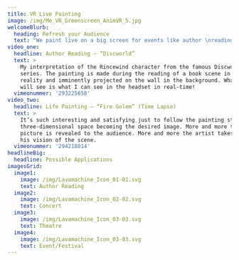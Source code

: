 ```yaml
---
title: VR Live Painting
image: /img/Me_VR_Greenscreen_AnimVR_5.jpg
welcomeBlurb:
  heading: Refresh your Audience
  text: "We paint live on a big screen for events like author \nreadings, concerts, theatres and festivals. \x03VR Live painting will massivly intensify your main act in perfect symbiose. Give your audience a refreshing \nand unforgettable experience."
video_one:
  headline: Author Reading – “Discworld”
  text: >
    My interpretation of the Rincewind character from the famous Discworld
    series. The painting is made during the reading of a book scene in virtual
    reality and imminently projected on the wall in the background. What you
    will see is what I can see in the headset in real-time!
  vimeonummer: '293225658'
video_two:
  headline: Life Painting – “Fire Golem” (Time Lapse)
  text: >
    It’s such interesting and satisfying just to follow the painting strokes in
    three-dimensional space becoming the desired image. More and more the
    picture is revealed to the audience. More and more the artist takes us into
    his vision of the scene.
  vimeonummer: '294218014'
headlineBig:
  headline: Possible Applications
imagesGrid:
  image1:
    image: /img/Lavamachine_Icon_01-01.svg
    text: Author Reading
  image2:
    image: /img/Lavamachine_Icon_02-02.svg
    text: Concert
  image3:
    image: /img/Lavamachine_Icon_03-03.svg
    text: Theatre
  image4:
    image: /img/Lavamachine_Icon_03-03.svg
    text: Event/Festival
---
```


